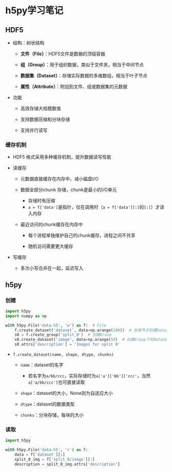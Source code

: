 # h5py学习笔记

## HDF5

- 结构：树状结构
  
  - **文件（File）**：HDF5文件是数据的顶级容器
  
  - **组（Group）**：用于组织数据，类似于文件夹，相当于中间节点
  
  - **数据集（Dataset）**：存储实际数据的多维数组，相当于叶子节点
  
  - **属性（Attribute）**：附加到文件、组或数据集的元数据

- 功能
  
  - 高效存储大规模数值
  
  - 支持数据压缩和分块存储
  
  - 支持并行读写

### 缓存机制

- HDF5 格式采用多种缓存机制，提升数据读写性能

- 读缓存
  
  - 元数据直接缓存在内存中，减小磁盘I/O
  
  - 数据全部分chunk 存储，chunk是最小的I/O单元
    
    - 存储时有压缩
    - `a = f['data']`是指针，仅在调用时（`a = f['data'][:]`的`[:]`）才读入内存
  
  - 最近访问的chunk缓存在内存中
    
    - 每个进程单独维护自己的chunk缓存，进程之间不共享
    
    - 随机访问需要更大缓存

- 写缓存
  
  - 多次小写合并在一起，延迟写入

## h5py

### 创建

```python
import h5py
import numpy as np

with h5py.File('data.h5', 'w') as f:  # File
    f.create_dataset('dataset', data=np.arange(100))  # 在根节点创建Dataset
    s0 = f.create_group('split_0')  # 创建Group
    s0.create_dataset('image', data=np.arange(50)  # 创建Group下的dataset
    s0.attrs['description'] = 'Images for split 0'
```

- `f.create_dataset(name, shape, dtype, chunks)`
  
  - `name`：dataset的名字
    
    - 若名字为`a/bb/ccc`，实际存储时为`a['a']['bb']['ccc'`，当然`a['a/bb/ccc']`也可直接读取
  
  - `shape`：dataset的大小，None则为自适应大小
  
  - `dtype`：dataset的数据类型
  
  - `chunks`：分块存储，每块的大小

### 读取

```python
import h5py

with h5py.File('data.h5', 'r') as f:
    data = f['dataset'][:]
    split_0_img = f['split_0/image'][:]
    description = split_0_img.attrs['description']
```
